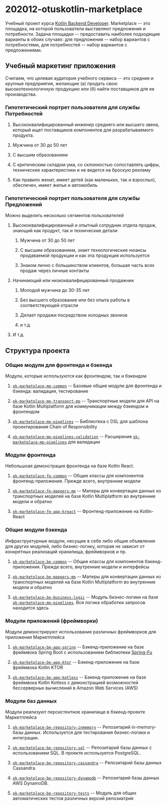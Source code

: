 # 202012-otuskotlin-marketplace

Учебный проект
курса [Kotlin Backend Developer](https://otus.ru/lessons/kotlin/?int_source=courses_catalog&int_term=programming).
Marketplace -- это площадка, на которой пользователи выставляют предложения и потребности. Задача площадки --
предоставить наиболее подходящие варианты в обоих случаях: для предложения -- набор вариантов с потребностями, для
потребностей -- набор вариантов с предложениями.

## Учебный маркетинг приложения

Считаем, что целевая аудитория учебного сервиса -- это средние и крупные предприятия, желающие (а) продать свою
высокотехнологичную продукцию или (б) найти поставщиков для ее производства.

### Гипотетический портрет пользователя для службы Потребностей

1. Высококвалифицированный инженер среднего или высшего звена, который ищет поставщиков компонентов для разрабатываемого
   продукта.

1. Мужчина от 30 до 50 лет

1. С высшим образованием

1. С критическим складом ума, со склонностью сопоставлять цифры, технические характеристики и не ведется на броскую
   рекламу

1. Как правило женат, имеет детей (как маленьких, так и взрослых), обеспечен, имеет жилье и автомобиль

### Гипотетический портрет пользователя для службы Предложений

Можно выделить несколько сегментов пользователей

1. Высококвалифицированный и опытный сотрудник отдела продаж, знающий как продукт, так и технические детали

    1. Мужчина от 30 до 50 лет

    1. С высшим образованием, знает технологические нюансы продаваемой продукции и как эта продукция используется

    1. Знаком лично с большинством клиентов, большая часть всех продаж через личные контакты

1. Начинающий или низкоквалифицированный продажник

    1. Молодой мужчина до 30-35 лет

    1. Без высшего образование или без опыта работы в соответствующей отрасли

    1. Делает продажи посредством холодных звонков

    1. и т.д.

1. И т.д.

## Структура проекта

### Общие модули для фронтенда и бэкенда

Модули, которые используются как фронтендом, так и бэкендом

1. [`ok-marketplace-mp-common`](ok-marketplace-mp-common) -- Базовые общие модули для фронтенда и бэкенда: валидация,
   тестирование

1. [`ok-marketplace-mp-transport-mp`](ok-marketplace-mp-transport-mp) -- Транспортные модели для API на базе Kotlin
   Multiplatform для коммуникации между бэкендом и фронтендом

1. [`ok-marketplace-mp-pipelines`](ok-marketplace-mp-pipelines) -- Библиотека с DSL для шаблона проектирования Chain of
   Responsibility

1. [`ok-marketplace-mp-pipelines-validation`](ok-marketplace-mp-pipelines-validation) --
   Расширение [`ok-marketplace-mp-pipelines`](ok-marketplace-mp-pipelines) для валидации

### Модули фронтенда

Небольшоая демонстрация фронтенда на базе Kotlin React.

1. [`ok-marketplace-fe-common`](ok-marketplace-fe-common) -- Общие классы для компонентов фронтенд-приложения. Прежде
   всего, внутренние модели

1. [`ok-marketplace-fe-mappers-mp`](ok-marketplace-fe-mappers-mp) -- Маперы для конвертации данных из транспортных
   моделей на базе Kotlin Multiplatform во внутренние модели и обратно

1. [`ok-marketplace-fe-app-kreact`](ok-marketplace-fe-app-kreact) -- Фронтенд-приложение на Kotlin-React

### Общие модули бэкенда

Инфраструктурные модули, несущие в себе либо общие объявления для других модулей, либо бизнес-логику, которая не зависит
от конкретных реализаций хранилища, фреймворков и пр.

1. [`ok-marketplace-be-common`](ok-marketplace-be-common) -- Общие классы для компонентов бэкенд-приложения. Прежде
   всего, внутренние модели и интерфейсы

1. [`ok-marketplace-be-mappers-mp`](ok-marketplace-be-mappers-mp) -- Маперы для конвертации данных из транспортных
   моделей на базе Kotlin Multiplatform во внутренние модели и обратно

1. [`ok-marketplace-be-business-logic`](ok-marketplace-be-business-logic) -- Модуль бизнес-логики на
   базе [`ok-marketplace-mp-pipelines`](ok-marketplace-mp-pipelines). Вся логика обработки запросов находится здесь

### Модули приложений (фреймворки)

Модули демонстрируют использование различных фреймворков для приложения Маркетплейса

1. [`ok-marketplace-be-app-spring`](ok-marketplace-be-app-spring) -- Бэкенд-приложение на базе фреймвока Spring Boot с
   использованием библиотеки [Spring-Fu](https://github.com/spring-projects-experimental/spring-fu)

1. [`ok-marketplace-be-app-ktor`](ok-marketplace-be-app-ktor) -- Бэкенд-приложение на базе фреймвока Kotlin KTOR

1. [`ok-marketplace-be-app-kotless`](ok-marketplace-be-app-kotless) -- Бэкенд-приложение на базе фреймвока Kotlin
   Kotless с демонстрацией возможностей бессерверных вычислений в Amazon Web Services (AWS)

### Модули баз данных

Модули реализуют персистентное хранилище в бэкенд-проекте Маркетплейса

1. [`ok-marketplace-be-repository-inmemory`](ok-marketplace-be-repository-inmemory) -- Репозитарий in-memory-базы
   данных. Используется для тестирования бизнес-логики и интеграции.

1. [`ok-marketplace-be-repository-sql`](ok-marketplace-be-repository-sql) -- Репозитарий базы данных с использованием
   SQL. В проекте используется PostgreSQL.

1. [`ok-marketplace-be-repository-cassandra`](ok-marketplace-be-repository-cassandra) -- Репозитарий базы данных
   Cassandra.

1. [`ok-marketplace-be-repository-dynamodb`](ok-marketplace-be-repository-dynamodb) -- Репозитарий базы данных AWS
   DynamoDB.

1. [`ok-marketplace-be-repository-tests`](ok-marketplace-be-repository-tests) -- Модуль для общих автоматических тестов
   различных версий репозиатрия

